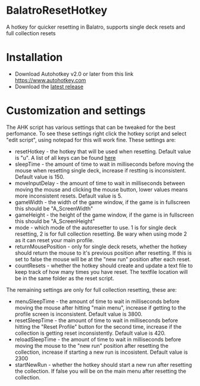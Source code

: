 # BalatroResetHotkey
 A hotkey for quicker resetting in Balatro, supports single deck resets and full collection resets

# Installation
* Download Autohotkey v2.0 or later from this link https://www.autohotkey.com
* Download the [latest release](https://github.com/EvilPancake123/BalatroResetHotkey/releases/latest)

# Customization and settings
The AHK script has various settings that can be tweaked for the best perfomance. To see these settings right click the hotkey script and select "edit script", using notepad for this will work fine. These settings are:
* resetHotkey - the hotkey that will be used when resetting. Default value is "u". A list of all keys can be found [here](https://www.autohotkey.com/docs/v2/KeyList.htm)
* sleepTime - the amount of time to wait in milliseconds before moving the mouse when resetting single deck, increase if restting is inconsistent. Default value is 150.
* moveInputDelay - the amount of time to wait in milliseconds between moving the mouse and clicking the mouse button, lower values means more inconsistent resets. Default value is 5.
* gameWidth - the width of the game window, if the game is in fullscreen this should be "A_ScreenWidth"
* gameHeight - the height of the game window, if the game is in fullscreen this should be "A_ScreenHeight"
* mode - which mode of the autoresetter to use. 1 is for single deck resetting, 2 is for full collection resetting. Be wary when using mode 2 as it can reset your main profile.
* returnMousePosition - only for single deck resets, whether the hotkey should return the mouse to it's previous position after resetting. If this is set to false the mouse will be at the "new run" position after each reset.
* countResets - whether the hotkey should create and update a text file to keep track of how many times you have reset. The textfile location will be in the same folder as the reset script.

The remaining settings are only for full collection resetting, these are:
* menuSleepTime - the amount of time to wait in milliseconds before moving the mouse after hitting "main menu", increase if getting to the profile screen is inconsistent. Default value is 3800.
* resetSleepTime - the amount of time to wait in milliseconds before hitting the "Reset Profile" button for the second time, increase if the collection is getting reset inconsistently. Default value is 420.
* reloadSleepTime - the amount of time to wait in milliseconds before moving the mouse to the "new run" position after resetting the collection, increase if starting a new run is incosistent. Default value is 2300
* startNewRun - whether the hotkey should start a new run after resetting the collection. If false you will be on the main menu after resetting the collection.

